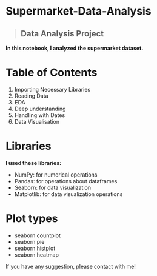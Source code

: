 # Supermarket-Data-Analysis
> ## Data Analysis Project


**In this notebook, I analyzed the supermarket dataset.**

# Table of Contents
1. Importing Necessary Libraries
2. Reading Data
3. EDA
4. Deep understanding
5. Handling with Dates
6. Data Visualisation

# Libraries
**I used these libraries:**
- NumPy: for numerical operations
- Pandas: for operations about dataframes
- Seaborn: for data visualization
- Matplotlib: for data visualization operations

# Plot types
- seaborn countplot
- seaborn pie
- seaborn histplot
- seaborn heatmap

If you have any suggestion, please contact with me!
